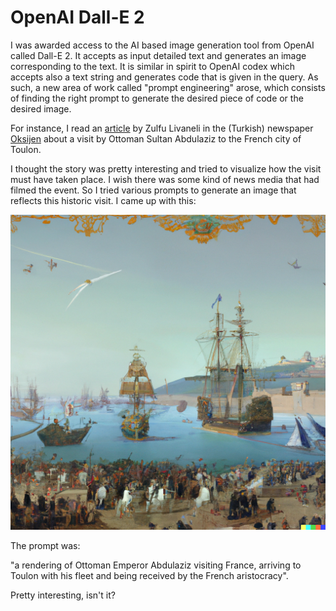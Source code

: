 # OpenAI Dall-E 2

I was awarded access to the AI based image generation tool from OpenAI called Dall-E 2. 
It accepts as input detailed text and generates an image corresponding to the text. 
It is similar in spirit to OpenAI codex which accepts also a text string and generates code that is given in the query. 
As such, a new area of work called "prompt engineering" arose, which consists of finding the right prompt to generate the desired piece of code or the desired image.

For instance, I read an [article](https://gazeteoksijen.com/yazarlar/zulfu-livaneli/abdulhamidin-paris-macerasi-158546) by Zulfu Livaneli in the (Turkish) newspaper [Oksijen](https://gazeteoksijen.com) about a visit by Ottoman Sultan Abdulaziz to the French city of Toulon.

I thought the story was pretty interesting and tried to visualize how the visit must have taken place. I wish there was some kind of news media that had filmed the event. 
So I tried various prompts to generate an image that reflects this historic visit. 
I came up with this:

![Dall-e 2 illustration](../images/figure1.png)

The prompt was:

"a rendering of Ottoman Emperor Abdulaziz visiting France, arriving to Toulon with his fleet and being received by the French aristocracy".

Pretty interesting, isn't it?
